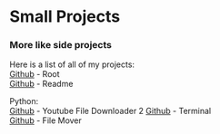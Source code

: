 # Small Projects   
### More like side projects   
   
Here is a list of all of my projects:   
[Github](https://github.com/ACKREIK/Small-Projects) - Root   
[Github](https://github.com/ACKREIK/Small-Projects/blob/main/README.md) - Readme

Python:      
[Github](https://github.com/ACKREIK/Small-Projects/blob/main/YTD.py) - Youtube File Downloader 2
[Github](https://github.com/ACKREIK/Small-Projects/blob/main/Terminal.py) - Terminal   
[Github](https://github.com/ACKREIK/Small-Projects/blob/main/File%20Mover.py) - File Mover   
